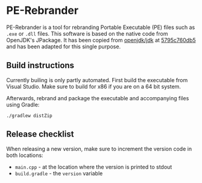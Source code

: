 # PE-Rebrander

PE-Rebrander is a tool for rebranding Portable Executable (PE) files such
as `.exe` or `.dll` files.
This software is based on the native code from OpenJDK's JPackage.
It has been copied from [openjdk/jdk](https://github.com/openjdk/jdk) at
[5795c760db5](https://github.com/openjdk/jdk/commit/5795c760db5bbfd7ff3b56a0c6236827526df70a)
and has been adapted for this single purpose.

## Build instructions

Currently builing is only partly automated. First build the executable from Visual Studio.
Make sure to build for x86 if you are on a 64 bit system.

Afterwards, rebrand and package the executable and accompanying files using Gradle:

    ./gradlew distZip

## Release checklist

When releasing a new version, make sure to increment the version code in both locations:
* `main.cpp` - at the location where the version is printed to stdout
* `build.gradle` - the `version` variable
